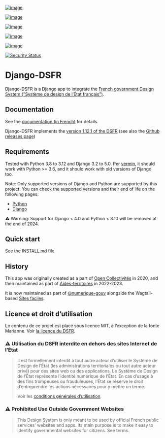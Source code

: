[![image](https://img.shields.io/github/v/release/numerique-gouv/django-dsfr.svg)](https://github.com/numerique-gouv/django-dsfr/releases/)

[![image](https://badge.fury.io/py/django-dsfr.svg)](https://pypi.org/project/django-dsfr/)

[![image](https://github.com/numerique-gouv/django-dsfr/actions/workflows/ci-3-8.yml/badge.svg)](https://github.com/numerique-gouv/django-dsfr/actions/workflows/ci-3-8.yml)

[![image](https://github.com/numerique-gouv/django-dsfr/actions/workflows/ci-3-10.yml/badge.svg)](https://github.com/numerique-gouv/django-dsfr/actions/workflows/ci-3-10.yml)

[![image](https://github.com/numerique-gouv/django-dsfr/actions/workflows/codeql-analysis.yml/badge.svg)](https://github.com/numerique-gouv/django-dsfr/actions/workflows/codeql-analysis.yml)

[![Security Status](https://img.shields.io/badge/security-bandit-yellow.svg)](https://github.com/PyCQA/bandit)

# Django-DSFR

Django-DSFR is a Django app to integrate the [French government Design System ("Système de design de l’État français")](https://www.systeme-de-design.gouv.fr/).

## Documentation

See the [documentation (in French)](https://numerique-gouv.github.io/django-dsfr/) for details.

Django-DSFR implements the [version 1.12.1 of the DSFR](https://www.systeme-de-design.gouv.fr/a-propos/versions/version-courante)
(see also the [Github releases page](https://github.com/GouvernementFR/dsfr/releases/))

## Requirements

Tested with Python 3.8 to 3.12 and Django 3.2 to 5.0. Per [vermin](https://github.com/netromdk/vermin), it should work with Python >= 3.6, and it should work with old versions of Django too.

Note: Only supported versions of Django and Python are supported by this project. You can check the supported versions and their end of life on the following pages:

-   [Python](https://devguide.python.org/versions/)
-   [Django](https://www.djangoproject.com/download/#supported-versions)

⚠️ Warning: Support for Django < 4.0 and Python < 3.10 will be removed at the end of 2024.

## Quick start

See the [INSTALL.md](INSTALL.md) file.

## History

This app was originally created as a part of [Open
Collectivités](https://github.com/entrepreneur-interet-general/opencollectivites)
in 2020, and then maintained as part of
[Aides-territoires](https://github.com/MTES-MCT/aides-territoires) in
2022-2023.

It is now maintained as part of
[\@numerique-gouv](https://github.com/numerique-gouv) alongside the
Wagtail-based [Sites
faciles](https://github.com/numerique-gouv/sites-faciles).

## Licence et droit d’utilisation

Le contenu de ce projet est placé sous licence MIT, à l’exception de la
fonte Marianne. Voir [la licence du
DSFR](https://github.com/GouvernementFR/dsfr/blob/main/doc/legal/cgu.md).

### ⚠️ Utilisation du DSFR interdite en dehors des sites Internet de l’État

> Il est formellement interdit à tout autre acteur d’utiliser le Système de Design de l’État (les administrations territoriales ou tout autre acteur privé) pour des sites web ou des applications. Le Système de Design de l’État représente l’identité numérique de l’État. En cas d’usage à des fins trompeuses ou frauduleuses, l’État se réserve le droit d’entreprendre les actions nécessaires pour y mettre un terme.
>
> Voir les [conditions générales d’utilisation](https://github.com/GouvernementFR/dsfr/blob/main/doc/legal/cgu.md).

### ⚠️ Prohibited Use Outside Government Websites

> This Design System is only meant to be used by official French public
> services\' websites and apps. Its main purpose is to make it easy to
> identify governmental websites for citizens. See terms.
